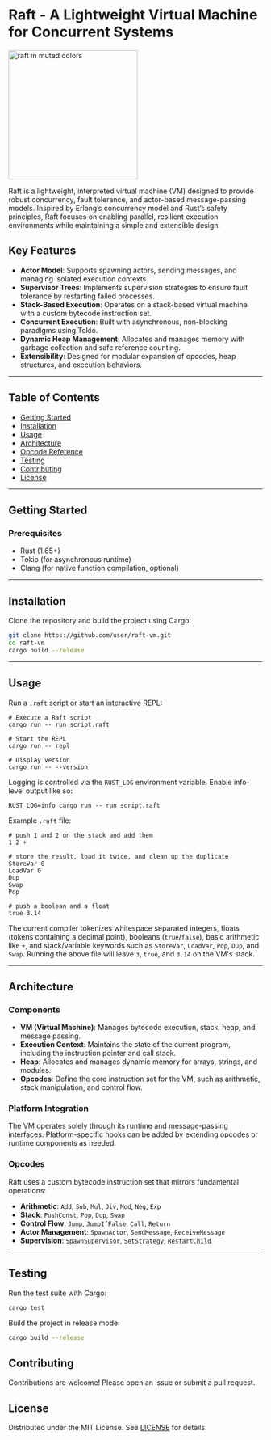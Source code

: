 # Raft - A Lightweight Virtual Machine for Concurrent Systems
<img width="256" alt="raft in muted colors" src="https://github.com/user-attachments/assets/7d26552d-c53a-4440-bb0b-e09b6353cd07" />

Raft is a lightweight, interpreted virtual machine (VM) designed to provide 
robust concurrency, fault tolerance, and actor-based message-passing models. 
Inspired by Erlang’s concurrency model and Rust’s safety principles, Raft 
focuses on enabling parallel, resilient execution environments while maintaining 
a simple and extensible design.

## Key Features
- **Actor Model**: Supports spawning actors, sending messages, and managing 
                   isolated execution contexts.
- **Supervisor Trees**: Implements supervision strategies to ensure fault 
                        tolerance by restarting failed processes.
- **Stack-Based Execution**: Operates on a stack-based virtual machine with a 
                             custom bytecode instruction set.
- **Concurrent Execution**: Built with asynchronous, non-blocking paradigms 
                            using Tokio.
- **Dynamic Heap Management**: Allocates and manages memory with garbage 
                               collection and safe reference counting.
- **Extensibility**: Designed for modular expansion of opcodes, heap structures,
                     and execution behaviors.

---

## Table of Contents
- [Getting Started](#getting-started)
- [Installation](#installation)
- [Usage](#usage)
- [Architecture](#architecture)
- [Opcode Reference](#opcode-reference)
- [Testing](#testing)
- [Contributing](#contributing)
- [License](#license)

---

## Getting Started

### Prerequisites
- Rust (1.65+)
- Tokio (for asynchronous runtime)
- Clang (for native function compilation, optional)

---

## Installation
Clone the repository and build the project using Cargo:

```bash
git clone https://github.com/user/raft-vm.git
cd raft-vm
cargo build --release
```

---

## Usage
Run a `.raft` script or start an interactive REPL:

```
# Execute a Raft script
cargo run -- run script.raft

# Start the REPL
cargo run -- repl

# Display version
cargo run -- --version
```

Logging is controlled via the `RUST_LOG` environment variable. Enable info-level
output like so:

```
RUST_LOG=info cargo run -- run script.raft
```

Example `.raft` file:
```
# push 1 and 2 on the stack and add them
1 2 +

# store the result, load it twice, and clean up the duplicate
StoreVar 0
LoadVar 0
Dup
Swap
Pop

# push a boolean and a float
true 3.14
```

The current compiler tokenizes whitespace separated integers, floats
(tokens containing a decimal point), booleans (`true`/`false`), basic
arithmetic like `+`, and stack/variable keywords such as `StoreVar`,
`LoadVar`, `Pop`, `Dup`, and `Swap`. Running the above file will leave
`3`, `true`, and `3.14` on the VM's stack.

---

## Architecture

### Components
- **VM (Virtual Machine)**: Manages bytecode execution, stack, heap, and message
                            passing.
- **Execution Context**: Maintains the state of the current program, including
                         the instruction pointer and call stack.
- **Heap**: Allocates and manages dynamic memory for arrays, strings, and
            modules.
- **Opcodes**: Define the core instruction set for the VM, such as arithmetic,
               stack manipulation, and control flow.
 
### Platform Integration
The VM operates solely through its runtime and message-passing interfaces.
Platform-specific hooks can be added by extending opcodes or runtime components
as needed.

### Opcodes
Raft uses a custom bytecode instruction set that mirrors fundamental operations:
- **Arithmetic**: `Add`, `Sub`, `Mul`, `Div`, `Mod`, `Neg`, `Exp`
- **Stack**: `PushConst`, `Pop`, `Dup`, `Swap`
- **Control Flow**: `Jump`, `JumpIfFalse`, `Call`, `Return`
- **Actor Management**: `SpawnActor`, `SendMessage`, `ReceiveMessage`
- **Supervision**: `SpawnSupervisor`, `SetStrategy`, `RestartChild`

---


## Testing
Run the test suite with Cargo:

```bash
cargo test
```

Build the project in release mode:

```bash
cargo build --release
```

## Contributing
Contributions are welcome! Please open an issue or submit a pull request.

## License
Distributed under the MIT License. See [LICENSE](LICENSE) for details.
